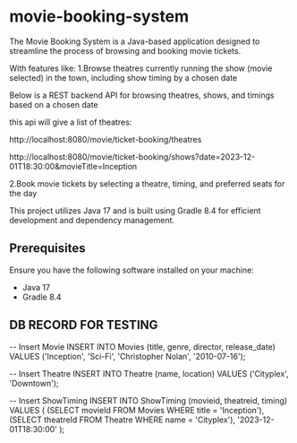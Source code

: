 # movie-booking-system

The Movie Booking System is a Java-based application designed to streamline the process of browsing and booking movie tickets.

With features like:
1.Browse theatres currently running the show (movie selected) in the town, including show timing by a chosen date 

Below is a REST backend API for browsing theatres, shows, and timings based on a chosen date

this api will give a list of theatres:

http://localhost:8080/movie/ticket-booking/theatres

http://localhost:8080/movie/ticket-booking/shows?date=2023-12-01T18:30:00&movieTitle=Inception

2.Book movie tickets by selecting a theatre, timing, and preferred seats for the day

This project utilizes Java 17 and is built using Gradle 8.4 for efficient development and dependency management. 


## Prerequisites

Ensure you have the following software installed on your machine:

- Java 17
- Gradle 8.4

## DB RECORD FOR TESTING
-- Insert Movie
INSERT INTO Movies (title, genre, director, release_date)
VALUES ('Inception', 'Sci-Fi', 'Christopher Nolan', '2010-07-16');

-- Insert Theatre
INSERT INTO Theatre (name, location)
VALUES ('Cityplex', 'Downtown');

-- Insert ShowTiming
INSERT INTO ShowTiming (movieid, theatreid, timing)
VALUES (
(SELECT movieId FROM Movies WHERE title = 'Inception'),
(SELECT theatreId FROM Theatre WHERE name = 'Cityplex'),
'2023-12-01T18:30:00'
);



